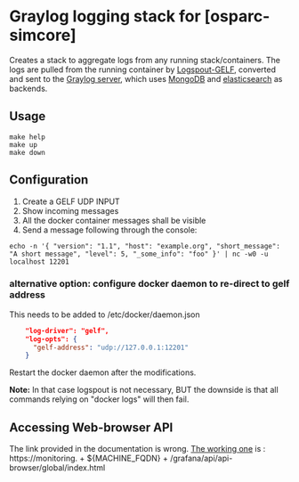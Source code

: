 # Graylog logging stack for [osparc-simcore]

Creates a stack to aggregate logs from any running stack/containers. The logs are pulled from the running container by [Logspout-GELF](https://github.com/Vincit/logspout-gelf), converted and sent to the [Graylog server](https://www.graylog.org/), which uses [MongoDB](https://www.mongodb.com/) and [elasticsearch](https://www.elastic.co/) as backends.

## Usage

```console
make help
make up
make down
```

## Configuration

1. Create a GELF UDP INPUT
2. Show incoming messages
3. All the docker container messages shall be visible
4. Send a message following through the console:

```console
echo -n '{ "version": "1.1", "host": "example.org", "short_message": "A short message", "level": 5, "_some_info": "foo" }' | nc -w0 -u localhost 12201
```

### alternative option: configure docker daemon to re-direct to gelf address

This needs to be added to /etc/docker/daemon.json

```json
    "log-driver": "gelf",
    "log-opts": {
      "gelf-address": "udp://127.0.0.1:12201"
    }
```

Restart the docker daemon after the modifications.

**Note:** In that case logspout is not necessary, BUT the downside is that all commands relying on "docker logs" will then fail.

## Accessing Web-browser API

The link provided in the documentation is wrong. [The working one](https://community.graylog.org/t/graylog-api-browser-points-to-local-ip-instead-of-configured-external-url/17085/3) is : https://monitoring. + ${MACHINE_FQDN} + /grafana/api/api-browser/global/index.html 



